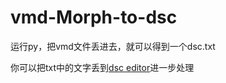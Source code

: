 # vmd-Morph-to-dsc
运行py，把vmd文件丢进去，就可以得到一个dsc.txt<p>
你可以把txt中的文字丢到<a href="https://nastys.github.io/dsceditor/">dsc editor</a>进一步处理
